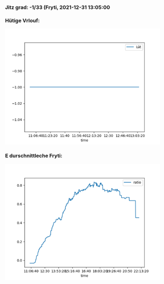 ### Jitz grad: -1/33 (Fryti, 2021-12-31 13:05:00

### Hütige Vrlouf:
![Graph](Today.png)

### E durschnittleche Fryti:
![Graph](Fryti.png)